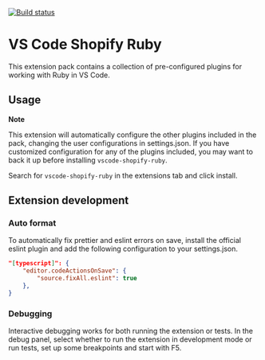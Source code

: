 [![Build status](https://badge.buildkite.com/631679622eda9238c439afbf514f6f6a138ba67f48a54c09c6.svg)](https://buildkite.com/shopify/vscode-shopify-ruby)

# VS Code Shopify Ruby

This extension pack contains a collection of pre-configured plugins for working with Ruby in VS Code.

## Usage

**Note**

This extension will automatically configure the other plugins included in the pack, changing the user configurations in settings.json. If you have customized configuration for any of the plugins included, you may want to back it up before installing `vscode-shopify-ruby`.

Search for `vscode-shopify-ruby` in the extensions tab and click install.

## Extension development

### Auto format

To automatically fix prettier and eslint errors on save, install the official eslint plugin and add the following configuration to your settings.json.

```json
"[typescript]": {
    "editor.codeActionsOnSave": {
        "source.fixAll.eslint": true
    },
}
```

### Debugging

Interactive debugging works for both running the extension or tests. In the debug panel, select whether to run the extension in development mode or run tests, set up some breakpoints and start with F5.
